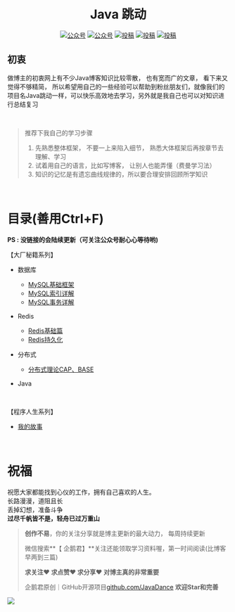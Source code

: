 

<p align="center">
        <h1 align="center">
          Java 跳动
      	</h1>
    </a>
</p>



<p align="center">
  <a href="#公众号"><img src="https://img.shields.io/badge/公众号-企鹅君-green" alt="公众号"></a>
    <a href="https://juejin.cn/user/3306936711260728"><img src="https://img.shields.io/badge/juejin-掘金-blue.svg" alt="公众号"></a>
  <a href="https://space.bilibili.com/3546575674542471?spm_id_from=333.1007.0.0"><img src="https://img.shields.io/badge/bilibili-哔哩哔哩-critical" alt="投稿"></a>
  <a href="https://www.zhihu.com/people/jack-54-61/posts"><img src="https://img.shields.io/badge/zhihu-知乎-informational" alt="投稿"></a>
  <a href="https://blog.csdn.net/a821230?type=blog"><img src="https://img.shields.io/badge/csdn-CSDN-red.svg" alt="投稿"></a>
</p>


##  初衷

  做博主的初衷网上有不少Java博客知识比较零散， 也有宽而广的文章， 看下来又觉得不够精简， 所以希望用自己的一些经验可以帮助到粉丝朋友们，就像我们的项目名Java跳动一样，可以快乐高效地去学习，另外就是我自己也可以对知识进行总结复习

<br>

> 推荐下我自己的学习步骤
>
> 1. 先熟悉整体框架， 不要一上来陷入细节， 熟悉大体框架后再按章节去理解、学习
> 2. 试着用自己的语言，比如写博客， 让别人也能弄懂（费曼学习法）
> 3. 知识的记忆是有遗忘曲线规律的，所以要合理安排回顾所学知识

<br>

# 目录(善用Ctrl+F)

**PS : 没链接的会陆续更新（可关注公众号耐心心等待哟)**

【大厂秘籍系列】

- 数据库

  - [MySQL基础框架](https://mp.weixin.qq.com/s/z1-XK80IOHjACxF1MT29Aw)
  - [MySQL索引详解](https://mp.weixin.qq.com/s/Pd-4gtvUA4Efu_EiWvnrMw)
  - [MySQL事务详解](https://mp.weixin.qq.com/s/II7lKuWKK17ErhmImqml9g)
  
- Redis

  - [Redis基础篇](https://mp.weixin.qq.com/s?__biz=MzU2NzY5ODE4OA==&mid=2247483779&idx=1&sn=ddd4871e93d40d0abeeee715d6561bf4&chksm=fc9877e0cbeffef6661d242edd0ce938b6e912ef79c67702f67af6126fc87d8ad5de197a74a0#rd)
  - [Redis持久化](https://mp.weixin.qq.com/s?__biz=MzU2NzY5ODE4OA==&mid=2247483793&idx=1&sn=16599a49457037b39b1d211fc587fe8e&chksm=fc9877f2cbeffee4954964a77954dd16cd2c1b66383ae8ab9ca236337f2a3bb8bcc60f46d2e6#rd)

- 分布式
	- [分布式理论CAP、BASE](https://mp.weixin.qq.com/s?__biz=MzU2NzY5ODE4OA==&mid=2247483802&idx=1&sn=3e0a7b9ccc851b0ecfe5405f05a7730e&chksm=fc9877f9cbeffeefb5c3516ca05130f091604f1171547b4eb3abcae7473cf55c8c9978940a10&token=1497722240&lang=zh_CN#rd)
	
- Java

  

<br>

【程序人生系列】

-  [我的故事](https://mp.weixin.qq.com/s/1PJp41BODC-_uYg7NKGMbg)



<br>

# 祝福

祝愿大家都能找到心仪的工作，拥有自己喜欢的人生。<br>
长路漫漫，道阻且长<br>
丢掉幻想，准备斗争<br>
**过尽千帆皆不是，轻舟已过万重山**<br>


> **创作不易**，你的关注分享就是博主更新的最大动力， 每周持续更新
>
> 微信搜索**【 企鹅君】**关注还能领取学习资料喔，第一时间阅读(比博客早两到三篇)
>
> **求关注❤️ 求点赞❤️  求分享❤️   对博主真的非常重要**
>
> 企鹅君原创｜GitHub开源项目[github.com/JavaDance](https://github.com/PenguinsKing/JavaDance)  **欢迎Star和完善**

<a name="微信"></a>  <a name="公众号"></a>

 ![](https://javadance.oss-cn-beijing.aliyuncs.com/%E5%BA%95%E9%83%A8%E5%85%B3%E6%B3%A8.jpeg)

